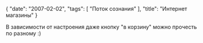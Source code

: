 {
   "date": "2007-02-02",
   "tags": [
      "Поток сознания"
   ],
   "title": "Интернет магазины"
}

В зависимости от настроения даже кнопку "в корзину" можно прочесть по разному :)
